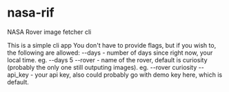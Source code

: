 # nasa-rif
NASA Rover image fetcher cli

This is a simple cli app
You don't have to provide flags, but if you wish to, the following are allowed:
--days - number of days since right now, your local time. eg. --days 5
--rover - name of the rover, default is curiosity (probably the only one still outputing images). eg. --rover curiosity
--api_key - your api key, also could probably go with demo key here, which is default.
